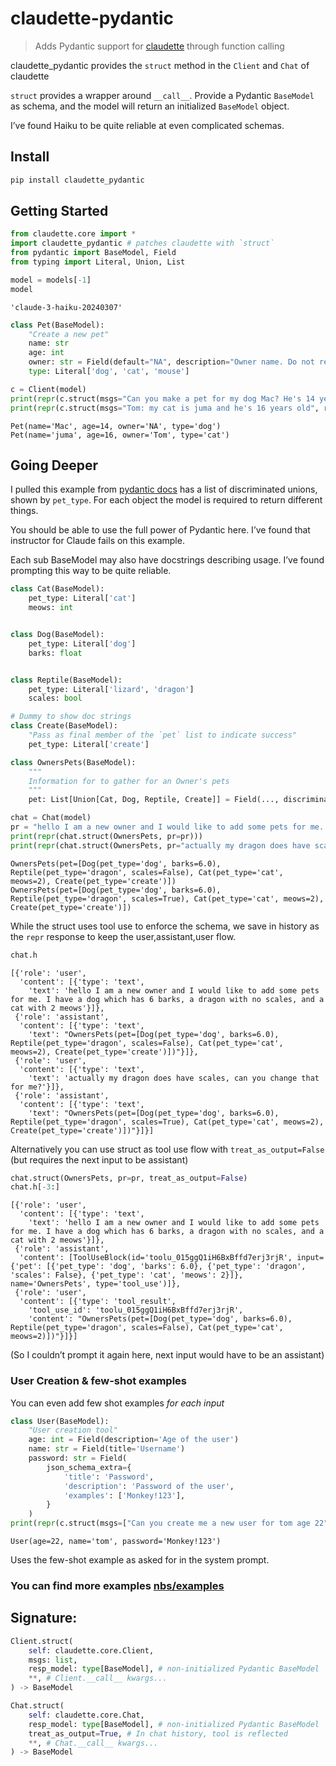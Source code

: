 # claudette-pydantic


<!-- WARNING: THIS FILE WAS AUTOGENERATED! DO NOT EDIT! -->

> Adds Pydantic support for
> [claudette](https://github.com/AnswerDotAI/claudette) through function
> calling

claudette_pydantic provides the `struct` method in the `Client` and
`Chat` of claudette

`struct` provides a wrapper around `__call__`. Provide a Pydantic
`BaseModel` as schema, and the model will return an initialized
`BaseModel` object.

I’ve found Haiku to be quite reliable at even complicated schemas.

## Install

``` sh
pip install claudette_pydantic
```

## Getting Started

``` python
from claudette.core import *
import claudette_pydantic # patches claudette with `struct`
from pydantic import BaseModel, Field
from typing import Literal, Union, List
```

``` python
model = models[-1]
model
```

    'claude-3-haiku-20240307'

``` python
class Pet(BaseModel):
    "Create a new pet"
    name: str
    age: int
    owner: str = Field(default="NA", description="Owner name. Do not return if not given.")
    type: Literal['dog', 'cat', 'mouse']

c = Client(model)
print(repr(c.struct(msgs="Can you make a pet for my dog Mac? He's 14 years old", resp_model=Pet)))
print(repr(c.struct(msgs="Tom: my cat is juma and he's 16 years old", resp_model=Pet)))
```

    Pet(name='Mac', age=14, owner='NA', type='dog')
    Pet(name='juma', age=16, owner='Tom', type='cat')

## Going Deeper

I pulled this example from [pydantic
docs](https://docs.pydantic.dev/latest/concepts/unions/#discriminated-unions)
has a list of discriminated unions, shown by `pet_type`. For each object
the model is required to return different things.

You should be able to use the full power of Pydantic here. I’ve found
that instructor for Claude fails on this example.

Each sub BaseModel may also have docstrings describing usage. I’ve found
prompting this way to be quite reliable.

``` python
class Cat(BaseModel):
    pet_type: Literal['cat']
    meows: int


class Dog(BaseModel):
    pet_type: Literal['dog']
    barks: float


class Reptile(BaseModel):
    pet_type: Literal['lizard', 'dragon']
    scales: bool

# Dummy to show doc strings
class Create(BaseModel):
    "Pass as final member of the `pet` list to indicate success"
    pet_type: Literal['create']

class OwnersPets(BaseModel):
    """
    Information for to gather for an Owner's pets
    """
    pet: List[Union[Cat, Dog, Reptile, Create]] = Field(..., discriminator='pet_type')

chat = Chat(model)
pr = "hello I am a new owner and I would like to add some pets for me. I have a dog which has 6 barks, a dragon with no scales, and a cat with 2 meows"
print(repr(chat.struct(OwnersPets, pr=pr)))
print(repr(chat.struct(OwnersPets, pr="actually my dragon does have scales, can you change that for me?")))
```

    OwnersPets(pet=[Dog(pet_type='dog', barks=6.0), Reptile(pet_type='dragon', scales=False), Cat(pet_type='cat', meows=2), Create(pet_type='create')])
    OwnersPets(pet=[Dog(pet_type='dog', barks=6.0), Reptile(pet_type='dragon', scales=True), Cat(pet_type='cat', meows=2), Create(pet_type='create')])

While the struct uses tool use to enforce the schema, we save in history
as the `repr` response to keep the user,assistant,user flow.

``` python
chat.h
```

    [{'role': 'user',
      'content': [{'type': 'text',
        'text': 'hello I am a new owner and I would like to add some pets for me. I have a dog which has 6 barks, a dragon with no scales, and a cat with 2 meows'}]},
     {'role': 'assistant',
      'content': [{'type': 'text',
        'text': "OwnersPets(pet=[Dog(pet_type='dog', barks=6.0), Reptile(pet_type='dragon', scales=False), Cat(pet_type='cat', meows=2), Create(pet_type='create')])"}]},
     {'role': 'user',
      'content': [{'type': 'text',
        'text': 'actually my dragon does have scales, can you change that for me?'}]},
     {'role': 'assistant',
      'content': [{'type': 'text',
        'text': "OwnersPets(pet=[Dog(pet_type='dog', barks=6.0), Reptile(pet_type='dragon', scales=True), Cat(pet_type='cat', meows=2), Create(pet_type='create')])"}]}]

Alternatively you can use struct as tool use flow with
`treat_as_output=False` (but requires the next input to be assistant)

``` python
chat.struct(OwnersPets, pr=pr, treat_as_output=False)
chat.h[-3:]
```

    [{'role': 'user',
      'content': [{'type': 'text',
        'text': 'hello I am a new owner and I would like to add some pets for me. I have a dog which has 6 barks, a dragon with no scales, and a cat with 2 meows'}]},
     {'role': 'assistant',
      'content': [ToolUseBlock(id='toolu_015ggQ1iH6BxBffd7erj3rjR', input={'pet': [{'pet_type': 'dog', 'barks': 6.0}, {'pet_type': 'dragon', 'scales': False}, {'pet_type': 'cat', 'meows': 2}]}, name='OwnersPets', type='tool_use')]},
     {'role': 'user',
      'content': [{'type': 'tool_result',
        'tool_use_id': 'toolu_015ggQ1iH6BxBffd7erj3rjR',
        'content': "OwnersPets(pet=[Dog(pet_type='dog', barks=6.0), Reptile(pet_type='dragon', scales=False), Cat(pet_type='cat', meows=2)])"}]}]

(So I couldn’t prompt it again here, next input would have to be an
assistant)

### User Creation & few-shot examples

You can even add few shot examples *for each input*

``` python
class User(BaseModel):
    "User creation tool"
    age: int = Field(description='Age of the user')
    name: str = Field(title='Username')
    password: str = Field(
        json_schema_extra={
            'title': 'Password',
            'description': 'Password of the user',
            'examples': ['Monkey!123'],
        }
    )
print(repr(c.struct(msgs=["Can you create me a new user for tom age 22"], resp_model=User, sp="for a given user, generate a similar password based on examples")))
```

    User(age=22, name='tom', password='Monkey!123')

Uses the few-shot example as asked for in the system prompt.

### You can find more examples [nbs/examples](nbs/examples)

## Signature:

``` python
Client.struct(
    self: claudette.core.Client,
    msgs: list,
    resp_model: type[BaseModel], # non-initialized Pydantic BaseModel
    **, # Client.__call__ kwargs...
) -> BaseModel
```

``` python
Chat.struct(
    self: claudette.core.Chat,
    resp_model: type[BaseModel], # non-initialized Pydantic BaseModel
    treat_as_output=True, # In chat history, tool is reflected
    **, # Chat.__call__ kwargs...
) -> BaseModel
```
